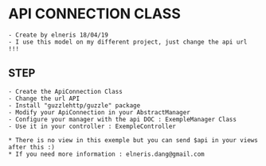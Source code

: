 # API CONNECTION CLASS

    - Create by elneris 18/04/19
    - I use this model on my different project, just change the api url !!!
    
## STEP

    - Create the ApiConnection Class
    - Change the url API
    - Install "guzzlehttp/guzzle" package
    - Modify your ApiConnection in your AbstractManager
    - Configure your manager with the api DOC : ExempleManager Class
    - Use it in your controller : ExempleController
    
    * There is no view in this exemple but you can send $api in your views after this :)
    * If you need more information : elneris.dang@gmail.com